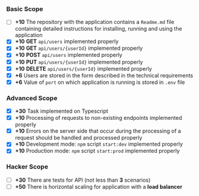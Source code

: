 ### Basic Scope
- [ ] **+10** The repository with the application contains a `Readme.md` file containing detailed instructions for installing, running and using the application
- [x] **+10** **GET** `api/users` implemented properly
- [x] **+10** **GET** `api/users/{userId}` implemented properly
- [x] **+10** **POST** `api/users` implemented properly
- [x] **+10** **PUT** `api/users/{userId}` implemented properly
- [x] **+10** **DELETE** `api/users/{userId}` implemented properly
- [x] **+6** Users are stored in the form described in the technical requirements
- [x] **+6** Value of `port` on which application is running is stored in `.env` file

### Advanced Scope
- [x] **+30** Task implemented on Typescript
- [x] **+10** Processing of requests to non-existing endpoints implemented properly
- [x] **+10** Errors on the server side that occur during the processing of a request should be handled and processed properly
- [x] **+10** Development mode: `npm` script `start:dev` implemented properly
- [x] **+10** Production mode: `npm` script `start:prod` implemented properly

### Hacker Scope
- [ ] **+30** There are tests for API (not less than **3** scenarios)
- [ ] **+50** There is horizontal scaling for application with a **load balancer**